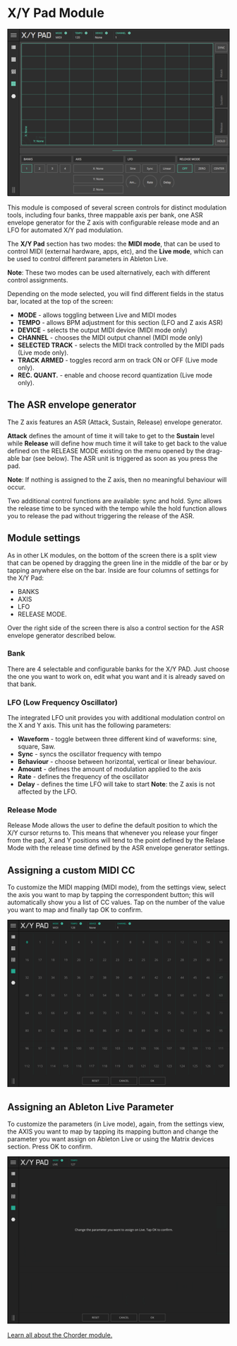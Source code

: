 # X/Y Pad Module

![LK X/Y Modulation Control Pad Module](/lk/images/xy/overview.png)

This module is composed of several screen controls for distinct modulation tools, including four banks, three mappable axis per bank, one ASR envelope generator for the Z axis with configurable release mode and an LFO for automated X/Y pad modulation.

The **X/Y Pad** section has two modes: the **MIDI mode**, that can be used to control MIDI (external hardware, apps, etc), and the **Live mode**, which can be used to control different parameters in Ableton Live.

**Note**: These two modes can be used alternatively, each with different control assignments.

Depending on the mode selected, you will find different fields in the status bar, located at the top of the screen:

- **MODE** - allows toggling between Live and MIDI modes
- **TEMPO** - allows BPM adjustment for this section (LFO and Z axis ASR)
- **DEVICE** - selects the output MIDI device (MIDI mode only)
- **CHANNEL** - chooses the MIDI output channel (MIDI mode only)
- **SELECTED TRACK** - selects the MIDI track controlled by the MIDI pads (Live mode only).
- **TRACK ARMED** - toggles record arm on track ON or OFF (Live mode only).
- **REC. QUANT.** - enable and choose record quantization (Live mode only).

## The ASR envelope generator

The Z axis features an ASR (Attack, Sustain, Release) envelope generator.

**Attack** defines the amount of time it will take to get to the **Sustain** level while **Release** will define how much time it will take to get back to the value defined on the RELEASE MODE existing on the menu opened by the drag-able bar (see below). The ASR unit is triggered as soon as you press the pad.

**Note**: If nothing is assigned to the Z axis, then no meaningful behaviour will occur.

Two additional control functions are available: sync and hold. Sync allows the release time to be synced with the tempo while the hold function allows you to release the pad without triggering the release of the ASR.

## Module settings

As in other LK modules, on the bottom of the screen there is a split view that can be opened by dragging the green line in the middle of the bar or by tapping anywhere else on the bar. Inside are four columns of settings for the X/Y Pad:

- BANKS
- AXIS
- LFO
- RELEASE MODE.

Over the right side of the screen there is also a control section for the ASR envelope generator described below.

### Bank

There are 4 selectable and configurable banks for the X/Y PAD. Just choose the one you want to work on, edit what you want and it is already saved on that bank.

### LFO (Low Frequency Oscillator)

The integrated LFO unit provides you with additional modulation control on the X and Y axis. This unit has the following parameters:

- **Waveform** - toggle between three different kind of waveforms: sine, square, Saw.
- **Sync** - syncs the oscillator frequency with tempo
- **Behaviour** - choose between horizontal, vertical or linear behaviour.
- **Amount** - defines the amount of modulation applied to the axis
- **Rate** - defines the frequency of the oscillator
- **Delay** - defines the time LFO will take to start
  **Note**: the Z axis is not affected by the LFO.

### Release Mode

Release Mode allows the user to define the default position to which the X/Y cursor returns to. This means that whenever you release your finger from the pad, X and Y positions will tend to the point defined by the Relase Mode with the release time defined by the ASR envelope generator settings.

## Assigning a custom MIDI CC

To customize the MIDI mapping (MIDI mode), from the settings view, select the axis you want to map by tapping the correspondent button; this will automatically show you a list of CC values. Tap on the number of the value you want to map and finally tap OK to confirm.

![Axis assign on MIDI mode](/lk/images/xy/axis-assign-midi-mode.png)

## Assigning an Ableton Live Parameter

To customize the parameters (in Live mode), again, from the settings view, the AXIS you want to map by tapping its mapping button and change the parameter you want assign on Ableton Live or using the Matrix devices section. Press OK to confirm.

![Axis assign live mode](/lk/images/xy/axis-assign-live-mode.png)

[Learn all about the Chorder module.](chorder)
